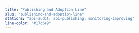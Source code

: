 ```yaml
---
title: "Publishing and Adoption Line"
slug: "publishing-and-adoption-line"
stations: "api-audit; api-publishing; monitoring-improving"
line-color: "#17c6e9"
---
```


